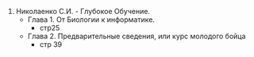 1. Николаенко С.И. - Глубокое Обучение. 
    - Глава 1. От Биологии к информатике.
      - стр25
    - Глава 2. Предварительные сведения, или курс молодого бойца
      - стр 39
